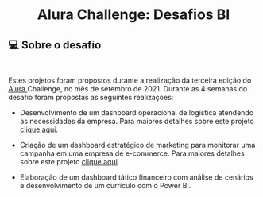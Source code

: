  
# <p align="center"> <b> Alura Challenge: Desafios BI </b> 

##  💻 Sobre o desafio</br> </br> 

Estes projetos foram propostos durante a realização da terceira edição do <a href="https://www.alura.com.br/"> Alura </a> Challenge, no mês de setembro de 2021.
Durante as 4 semanas do desafio foram propostas as seguintes realizações:

- Desenvolvimento de um dashboard operacional de logística atendendo as necessidades da empresa. Para maiores detalhes sobre este projeto <a href="https://github.com/diassmatheus/AluraChallengeBI/tree/main/DashboardOperacionalDeLogistica"> clique aqui</a>.

- Criação de um dashboard estratégico de marketing para monitorar uma campanha em uma empresa de e-commerce. Para maiores detalhes sobre este projeto <a href="https://github.com/diassmatheus/AluraChallengeBI/tree/main/DashboardEstrategicoDeMarketing"> clique aqui</a>.

- Elaboração de um dashboard tático financeiro com análise de cenários e desenvolvimento de um currículo com o Power BI.
